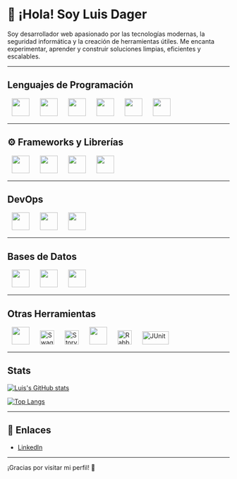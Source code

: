 # 👋 ¡Hola! Soy Luis Dager

Soy desarrollador web apasionado por las tecnologías modernas, la seguridad informática y la creación de herramientas útiles. Me encanta experimentar, aprender y construir soluciones limpias, eficientes y escalables.

---

## Lenguajes de Programación

<p>
  <img src="https://cdn.jsdelivr.net/gh/devicons/devicon/icons/java/java-original.svg" width="40" height="40" style="margin: 0 10px;"/>
  <img src="https://cdn.jsdelivr.net/gh/devicons/devicon/icons/python/python-original.svg" width="40" height="40" style="margin: 0 10px;"/>
  <img src="https://cdn.jsdelivr.net/gh/devicons/devicon/icons/javascript/javascript-original.svg" width="40" height="40" style="margin: 0 10px;"/>
  <img src="https://cdn.jsdelivr.net/gh/devicons/devicon/icons/typescript/typescript-original.svg" width="40" height="40" style="margin: 0 10px;"/>
  <img src="https://cdn.jsdelivr.net/gh/devicons/devicon/icons/css3/css3-original.svg" width="40" height="40" style="margin: 0 10px;"/>
  <img src="https://cdn.jsdelivr.net/gh/devicons/devicon/icons/html5/html5-original.svg" width="40" height="40" style="margin: 0 10px;"/>
</p>

---

## ⚙️ Frameworks y Librerías

<p>
  <img src="https://cdn.jsdelivr.net/gh/devicons/devicon/icons/angularjs/angularjs-original.svg" width="40" height="40" style="margin: 0 10px;"/>
  <img src="https://cdn.jsdelivr.net/gh/devicons/devicon/icons/react/react-original.svg" width="40" height="40" style="margin: 0 10px;"/>
  <img src="https://cdn.jsdelivr.net/gh/devicons/devicon/icons/spring/spring-original.svg" width="40" height="40" style="margin: 0 10px;"/>
  <img src="https://cdn.jsdelivr.net/gh/devicons/devicon@latest/icons/nestjs/nestjs-original.svg" width="40" height="40" style="margin: 0 10px;"/>
</p>

---

##  DevOps

<p>
  <img src="https://cdn.jsdelivr.net/gh/devicons/devicon/icons/docker/docker-original.svg" width="40" height="40" style="margin: 0 10px;"/>
  <img src="https://cdn.jsdelivr.net/gh/devicons/devicon/icons/kubernetes/kubernetes-plain.svg" width="40" height="40" style="margin: 0 10px;"/>
  <img src="https://cdn.jsdelivr.net/gh/devicons/devicon/icons/redhat/redhat-original.svg" width="40" height="40" style="margin: 0 10px;"/>
</p>

---

##  Bases de Datos

<p>
  <img src="https://cdn.jsdelivr.net/gh/devicons/devicon/icons/oracle/oracle-original.svg" width="40" height="40" style="margin: 0 10px;"/>
  <img src="https://cdn.jsdelivr.net/gh/devicons/devicon/icons/mongodb/mongodb-original.svg" width="40" height="40" style="margin: 0 10px;"/>
  <img src="https://cdn.jsdelivr.net/gh/devicons/devicon/icons/postgresql/postgresql-original.svg" width="40" height="40" style="margin: 0 10px;"/>
</p>

---

##  Otras Herramientas

<p>
  <img src="https://cdn.jsdelivr.net/gh/devicons/devicon/icons/git/git-original.svg" width="40" height="40" style="margin: 0 10px;"/>
  <img src="https://cdn.jsdelivr.net/gh/devicons/devicon@latest/icons/swagger/swagger-original.svg" width="32" height="32" alt="Swagger" style="margin: 0 10px;"/>
  <img src="https://cdn.jsdelivr.net/gh/devicons/devicon@latest/icons/storybook/storybook-original.svg" width="32" height="32" alt="Storybook" style="margin: 0 10px;"/>
  <img src="https://cdn.jsdelivr.net/gh/devicons/devicon/icons/redis/redis-original.svg" width="40" height="40" style="margin: 0 10px;"/>
  <img src="https://cdn.jsdelivr.net/gh/devicons/devicon@latest/icons/rabbitmq/rabbitmq-original.svg" width="32" height="32" alt="RabbitMQ" style="margin: 0 10px;"/>
  <img src="https://cdn.jsdelivr.net/gh/devicons/devicon@latest/icons/junit/junit-original.svg" width="60" height="30" alt="JUnit" style="margin: 0 10px;"/>
</p>



---

## Stats

[![Luis's GitHub stats](https://github-readme-stats.vercel.app/api?username=dagerld-lab&show_icons=true&theme=radical)](https://github.com/anuraghazra/github-readme-stats)

[![Top Langs](https://github-readme-stats.vercel.app/api/top-langs/?username=dagerld-lab&layout=compact)](https://github.com/anuraghazra/github-readme-stats)

---

## 🔗 Enlaces
 <!-- cambia esto si tienes uno -->
-  [LinkedIn](https://www.linkedin.com/in/luisdagerj/) <!-- cambia esto -->
---

¡Gracias por visitar mi perfil! 🚀
